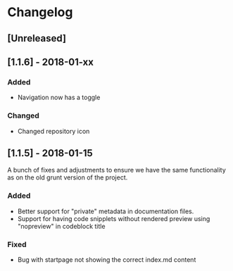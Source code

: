 # Changelog


## [Unreleased]

## [1.1.6] - 2018-01-xx

### Added
- Navigation now has a toggle 

### Changed
- Changed repository icon

## [1.1.5] - 2018-01-15
A bunch of fixes and adjustments to ensure we have the same functionality as on the old grunt version of the project.

### Added
- Better support for "private" metadata in documentation files.
- Support for having code snipplets without rendered preview using "nopreview" in codeblock title

### Fixed
- Bug with startpage not showing the correct index.md content
